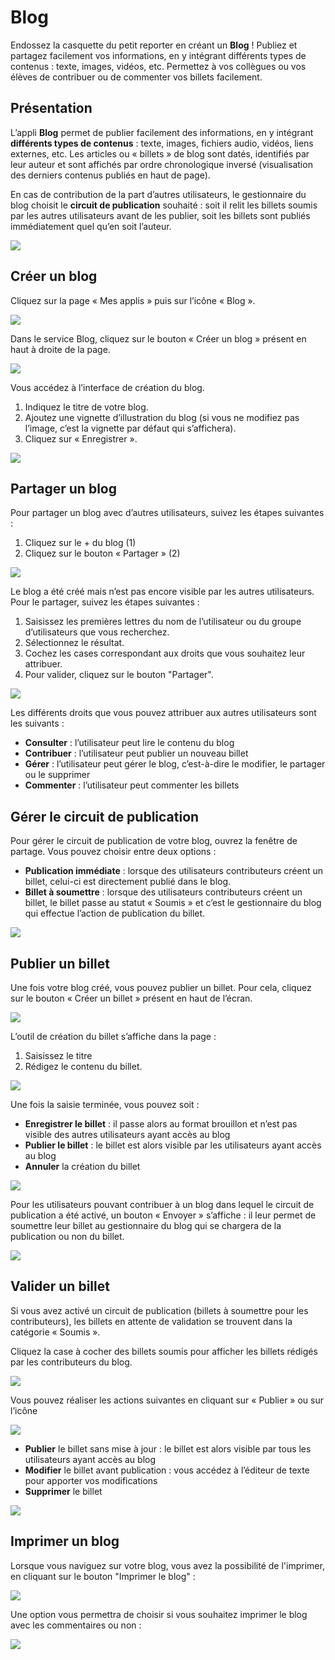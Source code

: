 # Blog

Endossez la casquette du petit reporter en créant un **Blog** ! Publiez et partagez facilement vos informations, en y intégrant différents types de contenus : texte, images, vidéos, etc. Permettez à vos collègues ou vos élèves de contribuer ou de commenter vos billets facilement.

## Présentation

L’appli **Blog** permet de publier facilement des informations, en y intégrant **différents types de contenus** : texte, images, fichiers audio, vidéos, liens externes, etc. Les articles ou « billets » de blog sont datés, identifiés par leur auteur et sont affichés par ordre chronologique inversé \(visualisation des derniers contenus publiés en haut de page\).

En cas de contribution de la part d’autres utilisateurs, le gestionnaire du blog choisit le **circuit de publication** souhaité : soit il relit les billets soumis par les autres utilisateurs avant de les publier, soit les billets sont publiés immédiatement quel qu’en soit l’auteur.

![](.gitbook/assets/blog-1-1.png)

## Créer un blog

Cliquez sur la page « Mes applis » puis sur l’icône « Blog ».

![](.gitbook/assets/blog-2-1%20%281%29.png)

Dans le service Blog, cliquez sur le bouton « Créer un blog » présent en haut à droite de la page.

![](.gitbook/assets/blog-3-1%20%281%29.png)

Vous accédez à l’interface de création du blog.

1. Indiquez le titre de votre blog.
2. Ajoutez une vignette d’illustration du blog \(si vous ne modifiez pas l’image, c’est la vignette par défaut qui s’affichera\).
3. Cliquez sur « Enregistrer ».

![](.gitbook/assets/blog-4-1%20%281%29.png)

## Partager un blog

Pour partager un blog avec d’autres utilisateurs, suivez les étapes suivantes :

1. Cliquez sur le + du blog \(1\)
2. Cliquez sur le bouton « Partager » \(2\)

![](.gitbook/assets/blog-5-1.png)

Le blog a été créé mais n’est pas encore visible par les autres utilisateurs. Pour le partager, suivez les étapes suivantes :

1. Saisissez les premières lettres du nom de l’utilisateur ou du groupe d’utilisateurs que vous recherchez.
2. Sélectionnez le résultat.
3. Cochez les cases correspondant aux droits que vous souhaitez leur attribuer.
4. Pour valider, cliquez sur le bouton "Partager".

![](.gitbook/assets/2018-08-23_10h08_22-1.png)

Les différents droits que vous pouvez attribuer aux autres utilisateurs sont les suivants :

* **Consulter** : l’utilisateur peut lire le contenu du blog
* **Contribuer** : l’utilisateur peut publier un nouveau billet
* **Gérer** : l’utilisateur peut gérer le blog, c’est-à-dire le modifier, le partager ou le supprimer
* **Commenter** : l’utilisateur peut commenter les billets

## Gérer le circuit de publication

Pour gérer le circuit de publication de votre blog, ouvrez la fenêtre de partage. Vous pouvez choisir entre deux options :

* **Publication immédiate** : lorsque des utilisateurs contributeurs créent un billet, celui-ci est directement publié dans le blog.
* **Billet à soumettre** : lorsque des utilisateurs contributeurs créent un billet, le billet passe au statut « Soumis » et c’est le gestionnaire du blog qui effectue l’action de publication du billet.

![](.gitbook/assets/blog-7-1.png)

## Publier un billet

Une fois votre blog créé, vous pouvez publier un billet. Pour cela, cliquez sur le bouton « Créer un billet » présent en haut de l’écran.

![](.gitbook/assets/blog-8-1.png)

L’outil de création du billet s’affiche dans la page :

1. Saisissez le titre
2. Rédigez le contenu du billet.

![](.gitbook/assets/blog-9-2%20%281%29.png)

Une fois la saisie terminée, vous pouvez soit :

* **Enregistrer le billet** : il passe alors au format brouillon et n’est pas visible des autres utilisateurs ayant accès au blog
* **Publier le billet** : le billet est alors visible par les utilisateurs ayant accès au blog
* **Annuler** la création du billet

![](.gitbook/assets/blog-10-1.png)

Pour les utilisateurs pouvant contribuer à un blog dans lequel le circuit de publication a été activé, un bouton « Envoyer » s’affiche : il leur permet de soumettre leur billet au gestionnaire du blog qui se chargera de la publication ou non du billet.

![](.gitbook/assets/blog-11-2.png)

## Valider un billet

Si vous avez activé un circuit de publication \(billets à soumettre pour les contributeurs\), les billets en attente de validation se trouvent dans la catégorie « Soumis ».

Cliquez la case à cocher des billets soumis pour afficher les billets rédigés par les contributeurs du blog.

![](.gitbook/assets/blog_51-2.png)

Vous pouvez réaliser les actions suivantes en cliquant sur « Publier » ou sur l’icône

![](.gitbook/assets/blog-13-1%20%281%29.png)

* **Publier** le billet sans mise à jour : le billet est alors visible par tous les utilisateurs ayant accès au blog
* **Modifier** le billet avant publication : vous accédez à l’éditeur de texte pour apporter vos modifications
* **Supprimer** le billet

![](.gitbook/assets/blog-12-1%20%281%29.png)

## Imprimer un blog

Lorsque vous naviguez sur votre blog, vous avez la possibilité de l'imprimer, en cliquant sur le bouton "Imprimer le blog" :

![](.gitbook/assets/imprimerblog1d-2.png)

Une option vous permettra de choisir si vous souhaitez imprimer le blog avec les commentaires ou non :

![](.gitbook/assets/2018-10-19_12h47_59-1.png)

